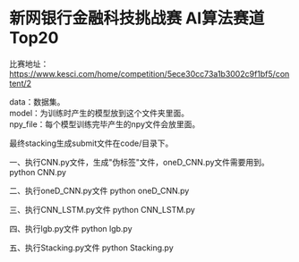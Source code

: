 # 新网银行金融科技挑战赛 AI算法赛道 Top20
比赛地址：https://www.kesci.com/home/competition/5ece30cc73a1b3002c9f1bf5/content/2

data：数据集。  
model：为训练时产生的模型放到这个文件夹里面。  
npy_file：每个模型训练完毕产生的npy文件会放里面。

最终stacking生成submit文件在code/目录下。

一、执行CNN.py文件，生成"伪标签"文件，oneD_CNN.py文件需要用到。
python CNN.py

二、执行oneD_CNN.py文件
python oneD_CNN.py

三、执行CNN_LSTM.py文件
python CNN_LSTM.py

四、执行lgb.py文件
python lgb.py

五、执行Stacking.py文件
python Stacking.py
